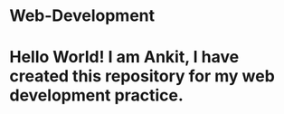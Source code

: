 # Web-Development
# Hello World! I am Ankit, I have created this repository for my web development practice.
